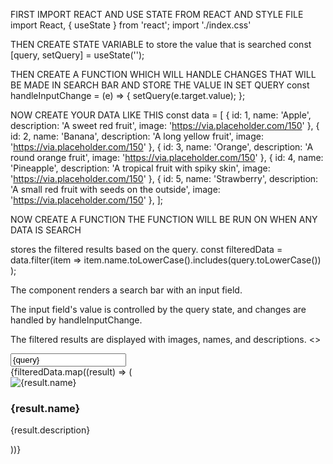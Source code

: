 FIRST IMPORT REACT AND USE STATE FROM REACT AND STYLE FILE
    import React, { useState } from 'react';
    import './index.css'

THEN CREATE STATE VARIABLE to store the value that is searched
    const [query, setQuery] = useState('');

THEN CREATE A FUNCTION WHICH WILL HANDLE CHANGES THAT WILL BE MADE IN SEARCH BAR AND STORE THE VALUE IN SET QUERY
    const handleInputChange = (e) => {
    setQuery(e.target.value);
  };
    
NOW CREATE YOUR DATA LIKE THIS
  const data = [
    { id: 1, name: 'Apple', description: 'A sweet red fruit', image: 'https://via.placeholder.com/150' },
    { id: 2, name: 'Banana', description: 'A long yellow fruit', image: 'https://via.placeholder.com/150' },
    { id: 3, name: 'Orange', description: 'A round orange fruit', image: 'https://via.placeholder.com/150' },
    { id: 4, name: 'Pineapple', description: 'A tropical fruit with spiky skin', image: 'https://via.placeholder.com/150' },
    { id: 5, name: 'Strawberry', description: 'A small red fruit with seeds on the outside', image: 'https://via.placeholder.com/150' },
  ];

NOW CREATE A FUNCTION THE FUNCTION WILL BE RUN ON  WHEN ANY DATA IS SEARCH

stores the filtered results based on the query.
  const filteredData = data.filter(item => 
    item.name.toLowerCase().includes(query.toLowerCase())
  );

The component renders a search bar with an input field.

The input field's value is controlled by the query state, and changes are handled by handleInputChange.

The filtered results are displayed with images, names, and descriptions.
    <>
  <div className="App">
    <div className="search-bar">
      <input
        type="text"
        placeholder="Search..."
        value={query}
        onChange={handleInputChange}
      />
    </div>
    <div className="results-list">
      {filteredData.map((result) => (
        <div key={result.id} className="result-item">
          <img src={result.image} alt={result.name} />
          <div className="result-info">
            <h3>{result.name}</h3>
            <p>{result.description}</p>
          </div>
        </div>
      ))}
    </div>
  </div>
    </>